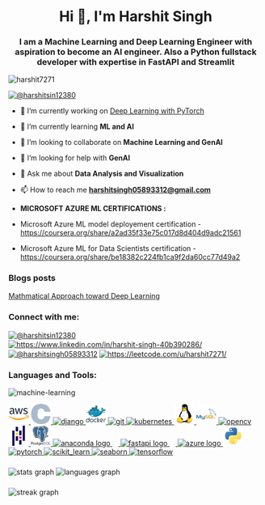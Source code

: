 <h1 align="center">Hi 👋, I'm Harshit Singh</h1>
<h3 align="center">I am a Machine Learning and Deep Learning Engineer with aspiration to become an AI engineer. Also a Python fullstack developer with expertise in FastAPI and Streamlit</h3>

<p align="left"> <img src="https://komarev.com/ghpvc/?username=harshit7271&label=Profile%20views&color=0e75b6&style=flat" alt="harshit7271" /> </p>

<p align="left"> <a href="https://twitter.com/@harshitsin12380" target="blank"><img src="https://img.shields.io/twitter/follow/@harshitsin12380?logo=twitter&style=for-the-badge" alt="@harshitsin12380" /></a> </p>

- 🔭 I’m currently working on [Deep Learning with PyTorch](https://github.com/harshit7271/Deep_learning_with_PyTorch)

- 🌱 I’m currently learning **ML and AI**

- 👯 I’m looking to collaborate on **Machine Learning and GenAI**

- 🤝 I’m looking for help with **GenAI**

- 💬 Ask me about **Data Analysis and Visualization**

- 📫 How to reach me **harshitsingh05893312@gmail.com**
- **MICROSOFT AZURE ML CERTIFICATIONS :**
-  Microsoft Azure ML model deployement certification  - https://coursera.org/share/a2ad35f33e75c017d8d404d9adc21561
-  Microsoft Azure ML for Data Scientists certification - https://coursera.org/share/be18382c224fb1ca9f2da60cc77d49a2

### Blogs posts
<!-- BLOG-POST-LIST:START --> 
[Mathmatical Approach toward Deep Learning](https://medium.com/@harshitsingh05893312/mathematical-approach-toward-deep-learning-11e46c30d1d9)
<!-- BLOG-POST-LIST:END -->

<h3 align="left">Connect with me:</h3>
<p align="left">
<a href="https://twitter.com/@harshitsin12380" target="blank"><img align="center" src="https://raw.githubusercontent.com/rahuldkjain/github-profile-readme-generator/master/src/images/icons/Social/twitter.svg" alt="@harshitsin12380" height="30" width="40" /></a>
<a href="https://linkedin.com/in/https://www.linkedin.com/in/harshit-singh-40b390286/" target="blank"><img align="center" src="https://raw.githubusercontent.com/rahuldkjain/github-profile-readme-generator/master/src/images/icons/Social/linked-in-alt.svg" alt="https://www.linkedin.com/in/harshit-singh-40b390286/" height="30" width="40" /></a>
<a href="https://medium.com/@harshitsingh05893312" target="blank"><img align="center" src="https://raw.githubusercontent.com/rahuldkjain/github-profile-readme-generator/master/src/images/icons/Social/medium.svg" alt="@harshitsingh05893312" height="30" width="40" /></a>
<a href="https://www.leetcode.com/https://leetcode.com/u/harshit7271/" target="blank"><img align="center" src="https://raw.githubusercontent.com/rahuldkjain/github-profile-readme-generator/master/src/images/icons/Social/leet-code.svg" alt="https://leetcode.com/u/harshit7271/" height="30" width="40" /></a>
</p>

<h3 align="left">Languages and Tools:</h3>
<p align="left"><img width="512" height="512" alt="machine-learning" src="https://github.com/user-attachments/assets/f41edca1-cd98-4e79-8755-8fa3e549a894" />

</p>
<p align="left"> <a href="https://aws.amazon.com" target="_blank" rel="noreferrer"> <img src="https://raw.githubusercontent.com/devicons/devicon/master/icons/amazonwebservices/amazonwebservices-original-wordmark.svg" alt="aws" width="40" height="40"/> </a> <a href="https://www.cprogramming.com/" target="_blank" rel="noreferrer"> <img src="https://raw.githubusercontent.com/devicons/devicon/master/icons/c/c-original.svg" alt="c" width="40" height="40"/> </a> <a href="https://www.djangoproject.com/" target="_blank" rel="noreferrer"> <img src="https://cdn.worldvectorlogo.com/logos/django.svg" alt="django" width="40" height="40"/> </a> <a href="https://www.docker.com/" target="_blank" rel="noreferrer"> <img src="https://raw.githubusercontent.com/devicons/devicon/master/icons/docker/docker-original-wordmark.svg" alt="docker" width="40" height="40"/> </a> <a href="https://git-scm.com/" target="_blank" rel="noreferrer"> <img src="https://www.vectorlogo.zone/logos/git-scm/git-scm-icon.svg" alt="git" width="40" height="40"/> </a> <a href="https://kubernetes.io" target="_blank" rel="noreferrer"> <img src="https://www.vectorlogo.zone/logos/kubernetes/kubernetes-icon.svg" alt="kubernetes" width="40" height="40"/> </a> <a href="https://www.linux.org/" target="_blank" rel="noreferrer"> <img src="https://raw.githubusercontent.com/devicons/devicon/master/icons/linux/linux-original.svg" alt="linux" width="40" height="40"/> </a> <a href="https://www.mysql.com/" target="_blank" rel="noreferrer"> <img src="https://raw.githubusercontent.com/devicons/devicon/master/icons/mysql/mysql-original-wordmark.svg" alt="mysql" width="40" height="40"/> </a> <a href="https://opencv.org/" target="_blank" rel="noreferrer"> 
  <img src="https://www.vectorlogo.zone/logos/opencv/opencv-icon.svg" alt="opencv" width="40" height="40"/> </a> <a href="https://pandas.pydata.org/" target="_blank" rel="noreferrer"> <img src="https://raw.githubusercontent.com/devicons/devicon/2ae2a900d2f041da66e950e4d48052658d850630/icons/pandas/pandas-original.svg" alt="pandas" width="40" height="40"/> </a> <a href="https://www.postgresql.org" target="_blank" rel="noreferrer"> <img src="https://raw.githubusercontent.com/devicons/devicon/master/icons/postgresql/postgresql-original-wordmark.svg" alt="postgresql" width="40" height="40"/> </a> <a href="https://www.python.org" target="_blank" rel="noreferrer"> 
  <img src="https://cdn.jsdelivr.net/gh/devicons/devicon/icons/anaconda/anaconda-original.svg" height="40" alt="anaconda logo"  />
  <img width="12" />
  <img src="https://cdn.jsdelivr.net/gh/devicons/devicon/icons/fastapi/fastapi-original.svg" height="40" alt="fastapi logo"  />
  <img width="12" />
  <img src="https://cdn.jsdelivr.net/gh/devicons/devicon/icons/azure/azure-original.svg" height="40" alt="azure logo"  />
<img src="https://raw.githubusercontent.com/devicons/devicon/master/icons/python/python-original.svg" alt="python" width="40" height="40"/> </a> <a href="https://pytorch.org/" target="_blank" rel="noreferrer"> <img src="https://www.vectorlogo.zone/logos/pytorch/pytorch-icon.svg" alt="pytorch" width="40" height="40"/> </a> <a href="https://scikit-learn.org/" target="_blank" rel="noreferrer"> <img src="https://upload.wikimedia.org/wikipedia/commons/0/05/Scikit_learn_logo_small.svg" alt="scikit_learn" width="40" height="40"/> </a> <a href="https://seaborn.pydata.org/" target="_blank" rel="noreferrer"> <img src="https://seaborn.pydata.org/_images/logo-mark-lightbg.svg" alt="seaborn" width="40" height="40"/> </a> <a href="https://www.tensorflow.org" target="_blank" rel="noreferrer"> <img src="https://www.vectorlogo.zone/logos/tensorflow/tensorflow-icon.svg" alt="tensorflow" width="40" height="40"/> </a> </p>

###

<div align="left">
  <img src="https://github-readme-stats.vercel.app/api?username=harshit7271&hide_title=false&hide_rank=false&show_icons=true&include_all_commits=true&count_private=true&disable_animations=false&theme=dracula&locale=en&hide_border=false" height="150" alt="stats graph"  />
  <img src="https://github-readme-stats.vercel.app/api/top-langs?username=harshit7271&locale=en&hide_title=false&layout=compact&card_width=320&langs_count=5&theme=dracula&hide_border=false" height="150" alt="languages graph"  />
</div>

###

###

<div align="left">
  <img src="https://streak-stats.demolab.com?user=harshit7271&locale=en&mode=daily&theme=dark&hide_border=false&border_radius=5&order=3" height="220" alt="streak graph"  />
</div>

###

